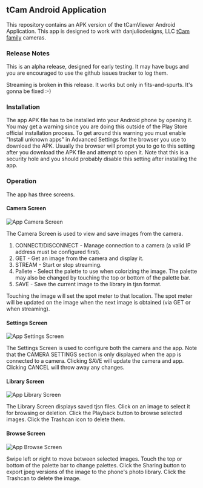 ## tCam Android Application
This repository contains an APK version of the tCamViewer Android Application.  This app is designed to work with danjuliodesigns, LLC [tCam family](https://github.com/danjulio/tCam) cameras.

### Release Notes
This is an alpha release, designed for early testing. It may have bugs and you are encouraged to use the github issues tracker to log them.  

Streaming is broken in this release. It works but only in fits-and-spurts.  It's gonna be fixed :-)

### Installation
The app APK file has to be installed into your Android phone by opening it.  You may get a warning since you are doing this outside of the Play Store official installation process. To get around this warning you must enable "Install unknown apps" in Advanced Settings for the browser you use to download the APK. Usually the browser will prompt you to go to this setting after you download the APK file and attempt to open it.  Note that this is a security hole and you should probably disable this setting after installing the app.

### Operation
The app has three screens.

#### Camera Screen

![App Camera Screen](pics/app_camera_screen.png)

The Camera Screen is used to view and save images from the camera. 

1. CONNECT/DISCONNECT - Manage connection to a camera (a valid IP address must be configured first).
2. GET - Get an image from the camera and display it.
3. STREAM - Start or stop streaming.
4. Pallete - Select the palette to use when colorizing the image.  The palette may also be changed by touching the top or bottom of the palette bar.
5. SAVE - Save the current image to the library in tjsn format.

Touching the image will set the spot meter to that location.  The spot meter will be updated on the image when the next image is obtained (via GET or when streaming).

#### Settings Screen

![App Settings Screen](pics/app_settings_screen.png)

The Settings Screen is used to configure both the camera and the app.  Note that the CAMERA SETTINGS section is only displayed when the app is connected to a camera.  Clicking SAVE will update the camera and app.  Clicking CANCEL will throw away any changes.

#### Library Screen

![App Library Screen](pics/app_library_screen.png)

The Library Screen displays saved tjsn files.  Click on an image to select it for browsing or deletion.  Click the Playback button to browse selected images.  Click the Trashcan icon to delete them.

#### Browse Screen

![App Browse Screen](pics/app_browse_screen.png)

Swipe left or right to move between selected images.  Touch the top or bottom of the palette bar to change palettes.  Click the Sharing button to export jpeg versions of the image to the phone's photo library.  Click the Trashcan to delete the image.